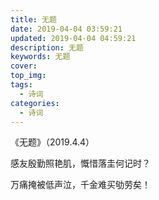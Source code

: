 ```yaml
---
title: 无题
date: 2019-04-04 03:59:21
updated: 2019-04-04 04:59:21
description: 无题
keywords: 无题
cover: 
top_img: 
tags:
  - 诗词
categories:
  - 诗词
---
```




《无题》（2019.4.4）

感友殷勤照艳肌，慨惜落圭何记时？

万痛掩被低声泣，千金难买劬劳矣！ 